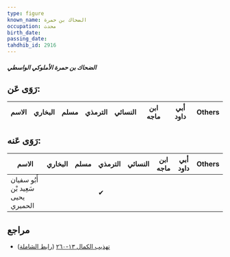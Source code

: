 ```yaml
---
type: figure
known_name: الضحاك بن حمرة
occupation: محدث
birth_date:
passing_date:
tahdhib_id: 2916
---
```

##### الضحاك بن حمرة الأملوكي الواسطي

## رَوَى عَن:
| الاسم | البخاري | مسلم | الترمذي | النسائي | ابن ماجه | أبي داود | Others |
| ----- | ------- | ---- | ------- | ------- | -------- | -------- | ------ |
## رَوَى عَنه:
| الاسم                               | البخاري | مسلم | الترمذي | النسائي | ابن ماجه | أبي داود | Others |
| ----------------------------------- | ------- | ---- | ------- | ------- | -------- | -------- | ------ |
| أَبُو سفيان سَعِيد بْن يحيى الحميري |         |      | ✔       |         |          |          |        |
## مراجع
- [تهذيب الكمال ١٣-٢٦٠](obsidian://open?vault=Tahdhib-al-Kamal&file=Figures/٢٩١٦-الضحاك%20بن%20حمرة%20الأملوكي%20الواسطي) ([رابط الشاملة](https://shamela.ws/book/3722/6641))